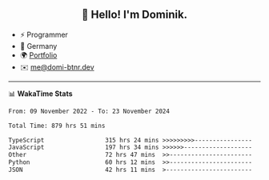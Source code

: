 <h2 align="center">👋 Hello! I'm Dominik.</h2>

- ⚡ Programmer
- 📍 Germany
- 🌍 [Portfolio](https://domi-btnr.dev)
- ✉️ [me@domi-btnr.dev](mailto://me@domi-btnr.dev)

---
📊 **WakaTime Stats**
<!--START_SECTION:waka-->

```txt
From: 09 November 2022 - To: 23 November 2024

Total Time: 879 hrs 51 mins

TypeScript                 315 hrs 24 mins >>>>>>>>>----------------   35.85 %
JavaScript                 197 hrs 34 mins >>>>>>-------------------   22.46 %
Other                      72 hrs 47 mins  >>-----------------------   08.27 %
Python                     60 hrs 12 mins  >>-----------------------   06.84 %
JSON                       42 hrs 11 mins  >------------------------   04.79 %
```

<!--END_SECTION:waka-->
